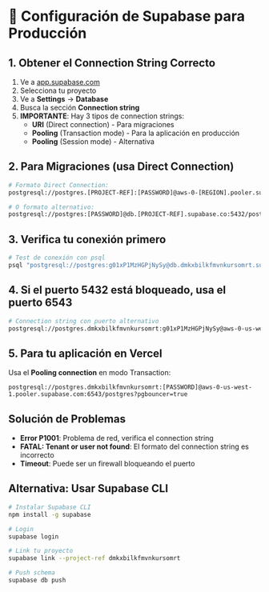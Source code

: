 # 🚀 Configuración de Supabase para Producción

## 1. Obtener el Connection String Correcto

1. Ve a [app.supabase.com](https://app.supabase.com)
2. Selecciona tu proyecto
3. Ve a **Settings** → **Database**
4. Busca la sección **Connection string**
5. **IMPORTANTE**: Hay 3 tipos de connection strings:
   - **URI** (Direct connection) - Para migraciones
   - **Pooling** (Transaction mode) - Para la aplicación en producción
   - **Pooling** (Session mode) - Alternativa

## 2. Para Migraciones (usa Direct Connection)

```bash
# Formato Direct Connection:
postgresql://postgres.[PROJECT-REF]:[PASSWORD]@aws-0-[REGION].pooler.supabase.com:5432/postgres

# O formato alternativo:
postgresql://postgres:[PASSWORD]@db.[PROJECT-REF].supabase.co:5432/postgres
```

## 3. Verifica tu conexión primero

```bash
# Test de conexión con psql
psql "postgresql://postgres:g01xP1MzHGPjNySy@db.dmkxbilkfmvnkursomrt.supabase.co:5432/postgres"
```

## 4. Si el puerto 5432 está bloqueado, usa el puerto 6543

```bash
# Connection string con puerto alternativo
postgresql://postgres.dmkxbilkfmvnkursomrt:g01xP1MzHGPjNySy@aws-0-us-west-1.pooler.supabase.com:6543/postgres
```

## 5. Para tu aplicación en Vercel

Usa el **Pooling connection** en modo Transaction:
```
postgresql://postgres.dmkxbilkfmvnkursomrt:[PASSWORD]@aws-0-us-west-1.pooler.supabase.com:6543/postgres?pgbouncer=true
```

## Solución de Problemas

- **Error P1001**: Problema de red, verifica el connection string
- **FATAL: Tenant or user not found**: El formato del connection string es incorrecto
- **Timeout**: Puede ser un firewall bloqueando el puerto

## Alternativa: Usar Supabase CLI

```bash
# Instalar Supabase CLI
npm install -g supabase

# Login
supabase login

# Link tu proyecto
supabase link --project-ref dmkxbilkfmvnkursomrt

# Push schema
supabase db push
```